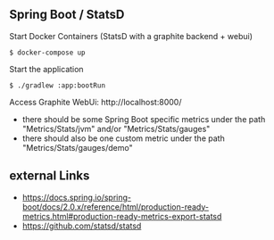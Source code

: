 Spring Boot / StatsD
--------------------

Start Docker Containers (StatsD with a graphite backend + webui)
```shell
$ docker-compose up
```

Start the application
```shell
$ ./gradlew :app:bootRun
```

Access Graphite WebUi: http://localhost:8000/

* there should be some Spring Boot specific metrics under the path "Metrics/Stats/jvm" and/or "Metrics/Stats/gauges"
* there should also be one custom metric under the path "Metrics/Stats/gauges/demo"

## external Links

* https://docs.spring.io/spring-boot/docs/2.0.x/reference/html/production-ready-metrics.html#production-ready-metrics-export-statsd
* https://github.com/statsd/statsd